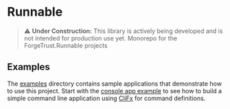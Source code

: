 # Runnable

> ⚠️ **Under Construction:** This library is actively being developed and is not intended for production use yet.
Monorepo for the ForgeTrust.Runnable projects

## Examples

The [examples](examples) directory contains sample applications that demonstrate how to use this project.
Start with the [console app example](examples/console-app) to see how to build a simple command line application
using [CliFx](https://github.com/Tyrrrz/CliFx) for command definitions.
